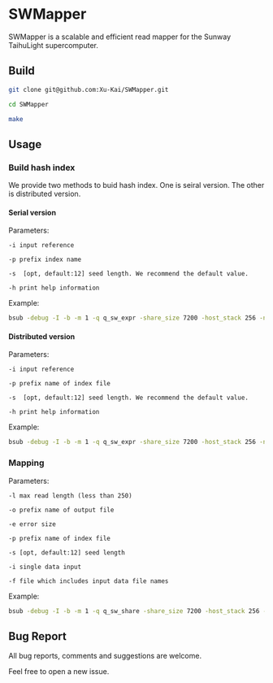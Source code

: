 # SWMapper

SWMapper is a scalable and efficient read mapper for the Sunway TaihuLight supercomputer. 

## Build

```bash
git clone git@github.com:Xu-Kai/SWMapper.git 

cd SWMapper

make
```

## Usage
### Build hash index
We provide two methods to buid hash index. One is seiral version. The other is distributed version. 


#### Serial version

Parameters:

```
-i input reference

-p prefix index name

-s  [opt, default:12] seed length. We recommend the default value. 

-h print help information
```

Example:

```bash
bsub -debug -I -b -m 1 -q q_sw_expr -share_size 7200 -host_stack 256 -n 1 -cgsp 64 -o print.out ./serial_index.out -ihg38.fa  -phg38
```


#### Distributed version

Parameters:

```
-i input reference

-p prefix name of index file

-s  [opt, default:12] seed length. We recommend the default value. 

-h print help information

```


Example:

```bash
bsub -debug -I -b -m 1 -q q_sw_expr -share_size 7200 -host_stack 256 -n 4 -cgsp 64 -o print.out ./mpi_index.out -ihg38.fa  -phg38
```

### Mapping

Parameters:

```
-l max read length (less than 250)

-o prefix name of output file 

-e error size

-p prefix name of index file

-s [opt, default:12] seed length

-i single data input

-f file which includes input data file names
```

Example:

```bash
bsub -debug -I -b -m 1 -q q_sw_share -share_size 7200 -host_stack 256 -n 8 -cgsp 64 -o print.out ./mpi_index.out -ihg38.fa  -phg38
```

## Bug Report

All bug reports, comments and suggestions are welcome. 

Feel free to open a new issue.
